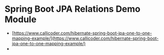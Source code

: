 # Spring Boot JPA Relations Demo Module
- [https://www.callicoder.com/hibernate-spring-boot-jpa-one-to-one-mapping-example/](https://www.callicoder.com/hibernate-spring-boot-jpa-one-to-one-mapping-example/)
- 
